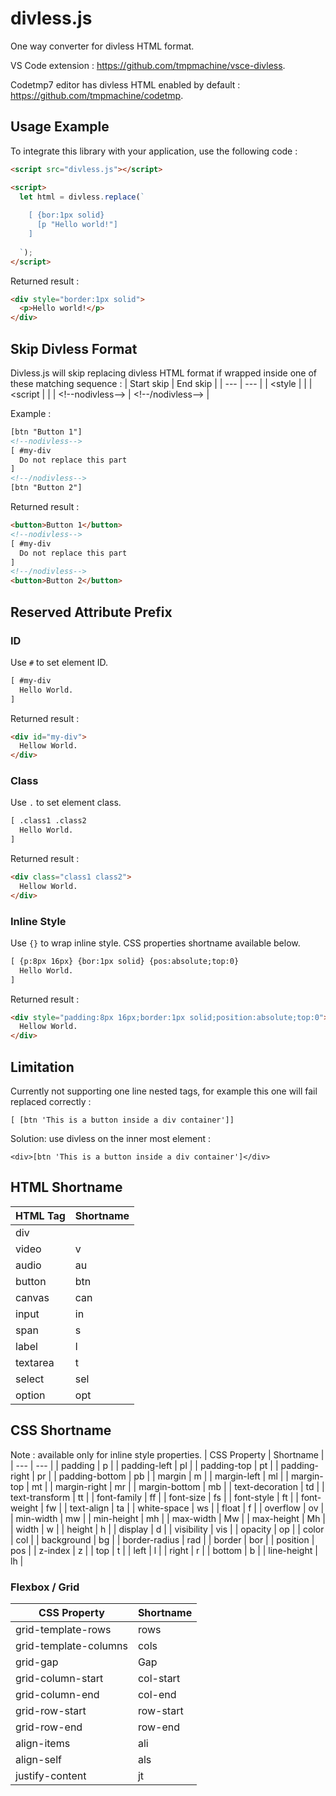 # divless.js
One way converter for divless HTML format.

VS Code extension : https://github.com/tmpmachine/vsce-divless.

Codetmp7 editor has divless HTML enabled by default : https://github.com/tmpmachine/codetmp.

## Usage Example
To integrate this library with your application, use the following code :
```html
<script src="divless.js"></script>

<script>
  let html = divless.replace(`
  
    [ {bor:1px solid}
      [p "Hello world!"]
    ]
  
  `);
</script>
```
Returned result :
```html
<div style="border:1px solid">
  <p>Hello world!</p>
</div>
```

## Skip Divless Format
Divless.js will skip replacing divless HTML format if wrapped inside one of these matching sequence :
| Start skip | End skip |
| --- | --- |
| <style	 | </style> |
| <script	 | </script> |
| &lt;!--nodivless--> | &lt;!--/nodivless--> |

Example :
```html
[btn "Button 1"]
<!--nodivless-->
[ #my-div
  Do not replace this part
]
<!--/nodivless-->
[btn "Button 2"]
```
Returned result :
```html
<button>Button 1</button>
<!--nodivless-->
[ #my-div
  Do not replace this part
]
<!--/nodivless-->
<button>Button 2</button>
```

## Reserved Attribute Prefix
### ID
Use `#` to set element ID.
```html
[ #my-div
  Hello World.
]
```
Returned result :
```html
<div id="my-div">
  Hellow World.
</div>
```

### Class
Use `.` to set element class.
```html
[ .class1 .class2
  Hello World.
]
```
Returned result :
```html
<div class="class1 class2">
  Hellow World.
</div>
```

### Inline Style
Use `{}` to wrap inline style. CSS properties shortname available below.
```html
[ {p:8px 16px} {bor:1px solid} {pos:absolute;top:0} 
  Hello World.
]
```
Returned result :
```html
<div style="padding:8px 16px;border:1px solid;position:absolute;top:0">
  Hellow World.
</div>
```

## Limitation
Currently not supporting one line nested tags, for example this one will fail replaced correctly :
```
[ [btn 'This is a button inside a div container']]
```
Solution: use divless on the inner most element :
```
<div>[btn 'This is a button inside a div container']</div>
```

## HTML Shortname
| HTML Tag | Shortname |
| --- | --- |
| div	 |  |
| video	 | v |
| audio	 | au |
| button	 | btn |
| canvas	 | can |
| input	 | in |
| span	 | s |
| label	 | l |
| textarea	 | t |
| select	 | sel |
| option	 | opt |

## CSS Shortname
Note : available only for inline style properties.
| CSS Property | Shortname |
| --- | --- |
| padding	 | p |
| padding-left	 | pl |
| padding-top	 | pt |
| padding-right	 | pr |
| padding-bottom	 | pb |
| margin	 | m |
| margin-left	 | ml |
| margin-top	 | mt |
| margin-right	 | mr |
| margin-bottom	 | mb |
| text-decoration	 | td |
| text-transform	 | tt |
| font-family	 | ff |
| font-size	 | fs |
| font-style	 | ft |
| font-weight	 | fw |
| text-align	 | ta |
| white-space	 | ws |
| float	 | f |
| overflow	 | ov |
| min-width	 | mw |
| min-height	 | mh |
| max-width	 | Mw |
| max-height	 | Mh |
| width	 | w |
| height	 | h |
| display	 | d |
| visibility	 | vis |
| opacity	 | op |
| color	 | col |
| background	 | bg |
| border-radius	 | rad |
| border	 | bor |
| position	 | pos |
| z-index	 | z |
| top	 | t |
| left	 | l |
| right	 | r |
| bottom	 | b |
| line-height	 | lh |

### Flexbox / Grid
| CSS Property | Shortname |
|---|---|
| grid-template-rows	 | rows |
| grid-template-columns	 | cols |
| grid-gap	 | Gap |
| grid-column-start	 | col-start |
| grid-column-end	 | col-end |
| grid-row-start	 | row-start |
| grid-row-end	 | row-end |
| align-items | ali |
| align-self | als |
| justify-content | jt |
